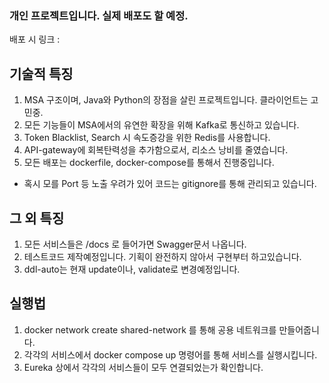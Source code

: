 ### 개인 프로젝트입니다. 실제 배포도 할 예정.

배포 시 링크 : 

## 기술적 특징
1. MSA 구조이며, Java와 Python의 장점을 살린 프로젝트입니다. 클라이언트는 고민중.
2. 모든 기능들이 MSA에서의 유연한 확장을 위해 Kafka로 통신하고 있습니다.
3. Token Blacklist, Search 시 속도증강을 위한 Redis를 사용합니다.
4. API-gateway에 회복탄력성을 추가함으로서, 리소스 낭비를 줄였습니다.
5. 모든 배포는 dockerfile, docker-compose를 통해서 진행중입니다.
- 혹시 모를 Port 등 노출 우려가 있어 코드는 gitignore를 통해 관리되고 있습니다.

## 그 외 특징
1. 모든 서비스들은 /docs 로 들어가면 Swagger문서 나옵니다.
2. 테스트코드 제작예정입니다. 기획이 완전하지 않아서 구현부터 하고있습니다.
3. ddl-auto는 현재 update이나, validate로 변경예정입니다.

## 실행법
1. docker network create shared-network 를 통해 공용 네트워크를 만들어줍니다.
2. 각각의 서비스에서 docker compose up 명령어를 통해 서비스를 실행시킵니다.
3. Eureka 상에서 각각의 서비스들이 모두 연결되었는가 확인합니다.